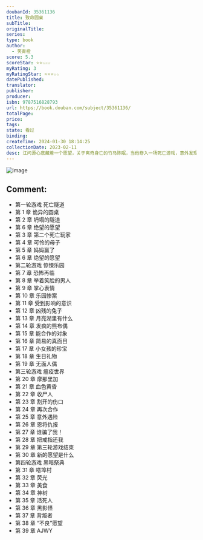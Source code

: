 ```yaml
---
doubanId: 35361136
title: 致命圆桌
subTitle: 
originalTitle: 
series: 
type: book
author: 
  - 笑青橙
score: 5.3
scoreStar: ⭐⭐☆☆☆
myRating: 3
myRatingStar: ⭐⭐⭐☆☆
datePublished: 
translator: 
publisher: 
producer: 
isbn: 9787516828793
url: https://book.douban.com/subject/35361136/
totalPage: 
price: 
tags: 
state: 看过
binding: 
createTime: 2024-01-30 18:14:25
collectionDate: 2023-02-11
desc: 江问源心底藏着一个愿望，关于离奇身亡的竹马陈眠，当他卷入一场死亡游戏，意外发现了陈眠的遗物：一个骨雕无面人偶，一枚铂金戒指，才发觉陈眠隐藏着更多秘密……黑暗中神秘的圆桌，笑容诡异的玩偶，一个个不可思议的东西，自欲望的熔炉中爬出。死亡降临白昼，未知灭绝黑夜，白骨堆砌的深渊里，唯以血和骨铸就逃生路。命运的轮盘永不停歇，死亡不过镜花水月。笑青橙，典型的射手座，擅长在生活中挖掘各种脑洞，钟爱剧情大反转，偶尔会在故事里小小地探讨一下人性。让我们一起打破平静的日常，开始光怪陆离的冒险故事吧！
---
```


![image](assets/s33899981.jpg)

Comment: 
---



  - 第一轮游戏 死亡隧道
  - 第 1 章 诡异的圆桌
  - 第 2 章 坍塌的隧道
  - 第 6 章 绝望的愿望
  - 第 3 章 第二个死亡玩家
  - 第 4 章 可怜的母子
  - 第 5 章 妈妈赢了
  - 第 6 章 绝望的愿望
  - 第二轮游戏 惊悚乐园
  - 第 7 章 恐怖再临
  - 第 8 章 举着笑脸的男人
  - 第 9 章 掌心表情
  - 第 10 章 乐园惨案
  - 第 11 章 受到影响的意识
  - 第 12 章 凶残的兔子
  - 第 13 章 月亮湖里有什么
  - 第 14 章 发疯的熊布偶
  - 第 15 章 能合作的对象
  - 第 16 章 简易的真面目
  - 第 17 章 小女孩的珍宝
  - 第 18 章 生日礼物
  - 第 19 章 无面人偶
  - 第三轮游戏 瘟疫世界
  - 第 20 章 摩那里加
  - 第 21 章 血色黄昏
  - 第 22 章 收尸人
  - 第 23 章 割开的伤口
  - 第 24 章 再次合作
  - 第 25 章 意外遇险
  - 第 26 章 恩将仇报
  - 第 27 章 谁骗了我！
  - 第 28 章 把戒指还我
  - 第 29 章 第三轮游戏结束
  - 第 30 章 新的愿望是什么
  - 第四轮游戏 黑暗祭典
  - 第 31 章 嗒埠村
  - 第 32 章 荧光
  - 第 33 章 美食
  - 第 34 章 神树
  - 第 35 章 活死人
  - 第 36 章 黑影怪
  - 第 37 章 背叛者
  - 第 38 章 “不良”愿望
  - 第 39 章 AJWY
